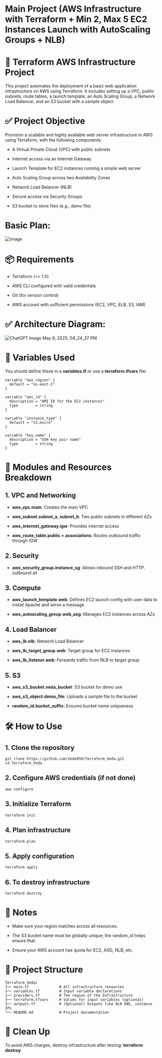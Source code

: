 # Main Project (AWS Infrastructure with Terraform + Min 2, Max 5 EC2 Instances Launch with AutoScaling Groups + NLB)
# 🚀 Terraform AWS Infrastructure Project

This project automates the deployment of a basic web application infrastructure on AWS using Terraform. It includes setting up a VPC, public subnets, route tables, a launch template, an Auto Scaling Group, a Network Load Balancer, and an S3 bucket with a sample object.

# ✅ Project Objective

Provision a scalable and highly available web server infrastructure in AWS using Terraform, with the following components:

- A Virtual Private Cloud (VPC) with public subnets

- Internet access via an Internet Gateway

- Launch Template for EC2 instances running a simple web server

- Auto Scaling Group across two Availability Zones

- Network Load Balancer (NLB)

- Secure access via Security Groups

- S3 bucket to store files (e.g., demo file)

# Basic Plan:

![image](https://github.com/user-attachments/assets/0bbb62ee-b495-4237-861d-45eaf5d60668)


# 📦 Requirements

- Terraform (>= 1.0)

- AWS CLI configured with valid credentials

- Git (for version control)

- AWS account with sufficient permissions (EC2, VPC, ELB, S3, IAM)


# ✅ Architecture Diagram:

![ChatGPT Image May 8, 2025, 04_24_37 PM](https://github.com/user-attachments/assets/e9181700-e627-4ca7-9818-d27935783fb4)


# 🧾 Variables Used

You should define these in a **variables.tf** or use a **terraform.tfvars** file:
```
variable "aws_region" {
  default = "us-east-1"
}

variable "ami_id" {
  description = "AMI ID for the EC2 instances"
  type        = string
}

variable "instance_type" {
  default = "t2.micro"
}

variable "key_name" {
  description = "SSH key pair name"
  type        = string
}
```

# 📁 Modules and Resources Breakdown

## 1. VPC and Networking

- **aws_vpc.main**: Creates the main VPC

- **aws_subnet.subnet_a, subnet_b**: Two public subnets in different AZs

- **aws_internet_gateway.igw**: Provides internet access

- **aws_route_table.public + associations**: Routes outbound traffic through IGW

## 2. Security

- **aws_security_group.instance_sg**: Allows inbound SSH and HTTP, outbound all

## 3. Compute

- **aws_launch_template.web**: Defines EC2 launch config with user data to install Apache and serve a message

- **aws_autoscaling_group.web_asg**: Manages EC2 instances across AZs

## 4. Load Balancer

- **aws_lb.nlb**: Network Load Balancer

- **aws_lb_target_group.web**: Target group for EC2 instances

- **aws_lb_listener.web**: Forwards traffic from NLB to target group

## 5. S3

- **aws_s3_bucket.veda_bucket**: S3 bucket for demo use

- **aws_s3_object.demo_file**: Uploads a sample file to the bucket

- **random_id.bucket_suffix**: Ensures bucket name uniqueness

# 🛠️ How to Use

## 1. Clone the repository

```
git clone https://github.com/Veda959/Terraform_Veda.git
cd Terraform_Veda
```

## 2. Configure AWS credentials (if not done)

```
aws configure
```

## 3. Initialize Terraform

```
terraform init
```

## 4. Plan infrastructure

```
terraform plan
```

## 5. Apply configuration

```
terraform apply
```

## 6. To destroy infrastructure

```
terraform destroy
```

# 📌 Notes

- Make sure your region matches across all resources.

- The S3 bucket name must be globally unique; the random_id helps ensure that.

- Ensure your AWS account has quota for EC2, ASG, NLB, etc.

# 📂 Project Structure

```
Terraform_Veda/
├── main.tf              # All infrastructure resources
├── variables.tf         # Input variable declarations
├── providers.tf         # The region of the Infrastructure
├── terraform.tfvars     # Values for input variables (optional)
├── outputs.tf           # (Optional) Outputs like ALB DNS, instance IPs
└── README.md            # Project documentation
```

# 🚨 Clean Up
To avoid AWS charges, destroy infrastructure after testing:
**terraform destroy**
